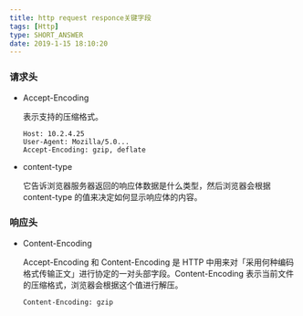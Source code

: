 ```yaml
---
title: http request responce关键字段
tags: [Http]
type: SHORT_ANSWER
date: 2019-1-15 18:10:20
---
```


### 请求头

- Accept-Encoding

  表示支持的压缩格式。

  ```
  Host: 10.2.4.25
  User-Agent: Mozilla/5.0...
  Accept-Encoding: gzip, deflate
  ```

- content-type

  它告诉浏览器服务器返回的响应体数据是什么类型，然后浏览器会根据 content-type 的值来决定如何显示响应体的内容。

### 响应头

- Content-Encoding

  Accept-Encoding 和 Content-Encoding 是 HTTP 中用来对「采用何种编码格式传输正文」进行协定的一对头部字段。Content-Encoding 表示当前文件的压缩格式，浏览器会根据这个值进行解压。

  ```
  Content-Encoding: gzip
  ```

